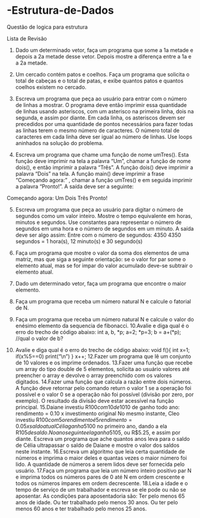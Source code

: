 # -Estrutura-de-Dados
Questão de logica para estrutura

Lista de Revisão
1. Dado um determinado vetor, faça um programa que some a 1a metade e depois a 2a metade
desse vetor. Depois mostre a diferença entre a 1a e a 2a metade.
2. Um cercado contém patos e coelhos. Faça um programa que solicita o total de cabeças e o
total de patas, e exibe quantos patos e quantos coelhos existem no cercado.
3. Escreva um programa que peça ao usuário para entrar com o número de linhas a
mostrar. O programa deve então imprimir essa quantidade de linhas usando
asteriscos, com um asterisco na primeira linha, dois na segunda, e assim por
diante. Em cada linha, os asteriscos devem ser precedidos por uma quantidade de
pontos necessários para fazer todas as linhas terem o mesmo número de
caracteres. O número total de caracteres em cada linha deve ser igual ao número
de linhas. Use loops aninhados na solução do problema.

4. Escreva um programa que chame uma função de nome umTres(). Esta função deve
imprimir na tela a palavra “Um”, chamar a função de nome dois(), e então imprimir
a palavra “Três”. A função dois() deve imprimir a palavra “Dois” na tela. A função
main() deve imprimir a frase “Começando agora:” , chamar a função umTres() e
em seguida imprimir a palavra “Pronto!”. A saída deve ser a seguinte:

Começando agora:
Um Dois Três Pronto!

5. Escreva um programa que peça ao usuário para digitar o número de segundos
como um valor inteiro. Mostre o tempo equivalente em horas, minutos e segundos.
Use constantes para representar o número de segundos em uma hora e o número
de segundos em um minuto. A saída deve ser algo assim:
Entre com o número de segundos: 4350
4350 segundos = 1 hora(s), 12 minuto(s) e 30 segundo(s)
6. Faça um programa que mostre o valor da soma dos elementos de uma matriz, mas que siga
a seguinte orientação: se o valor for par some o elemento atual, mas se for impar do valor
acumulado deve-se subtrair o elemento atual.
7. Dado um determinado vetor, faça um programa que encontre o maior elemento.
8. Faça um programa que receba um número natural N e calcule o fatorial de N.
9. Faça um programa que receba um número natural N e calcule o valor do enésimo elemento
da sequencia de fibonacci.
10.Avalie e diga qual é o erro do trecho de código abaixo:
int a, b, *p;
a=2;
*p=3;
b = a+(*p); //qual o valor de b?

11. Avalie e diga qual é o erro do trecho de código abaixo:
void f(){
int x=1;
if(x%5==0)
print(“\n”)
}
x++;
12.Fazer um programa que lê um conjunto de 10 valores e os imprime ordenados.
13.Fazer uma função que recebe um array do tipo double de 5 elementos, solicita ao usuário
valores até preencher o array e devolve o array preenchido com os valores digitados.
14.Fazer uma função que calcula a razão entre dois números. A função deve retornar pelo
comando return o valor 1 se a operação foi possível e o valor 0 se a operação não foi
possível (divisão por zero, por exemplo). O resultado da divisão deve estar acessível na
função principal.
15.Daiane investiu R$100 com 10% de rendimento. Isto é, a cada ano, o rendimento é
de 10% do valor original investido, ou seja, R$10 de ganho todo ano:
rendimento = 0.10 x investimento original
No mesmo instante, Cleo investiu R$100 com 5% de rendimento combinado. Isto é,
o rendimento é 5% do saldo atual, incluindo os rendimentos passados:
rendimento = 0.05 x saldo atual
Célia ganha 5% de R$100 no primeiro ano, dando a ela R$105 de saldo. No ano
seguinte ela ganha 5% de R$105, ou R$5.25, e assim por diante. Escreva um
programa que ache quantos anos leva para o saldo de Célia ultrapassar o saldo de
Daiane e mostre o valor dos saldos neste instante.
16.Escreva um algoritmo que leia certa quantidade de números e imprima o maior deles e
quantas vezes o maior número foi lido. A quantidade de números a serem lidos deve ser
fornecida pelo usuário.
17.Faça um programa que leia um número inteiro positivo par N e imprima todos os números
pares de 0 até N em ordem crescente e todos os números ímpares em ordem decrescente.
18.Leia a idade e o tempo de serviço de um trabalhador e escreva se ele pode ou não se
aposentar. As condições para aposentadoria são: Ter pelo menos 65 anos de idade.
Ou ter trabalhado pelo menos 30 anos. Ou ter pelo menos 60 anos e ter trabalhado pelo
menos 25 anos.
